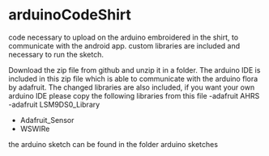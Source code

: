 # arduinoCodeShirt
code necessary to upload on the arduino embroidered in the shirt, to communicate with the android app. custom libraries are included and necessary to run the sketch.

Download the zip file from github and unzip it in a folder.
The arduino IDE is included in this zip file which is able to communicate with the arduino flora by adafruit.
The changed libraries are also included, if you want your own arduino IDE please copy the following libraries from this file
-adafruit AHRS
-adafruit LSM9DS0_Library
- Adafruit_Sensor
- WSWIRe


the arduino sketch can be found in the folder arduino sketches 
